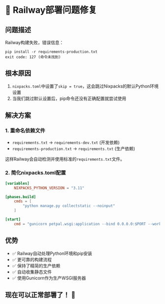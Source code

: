 # 🔧 Railway部署问题修复

## 问题描述
Railway构建失败，错误信息：
```
pip install -r requirements-production.txt
exit code: 127 (命令未找到)
```

## 根本原因
1. `nixpacks.toml`中设置了`skip = true`，这会跳过Nixpacks的默认Python环境设置
2. 当我们跳过默认设置后，pip命令还没有正确配置就尝试使用

## 解决方案
### 1. 重命名依赖文件
- `requirements.txt` → `requirements-dev.txt` (开发依赖)
- `requirements-production.txt` → `requirements.txt` (生产依赖)

这样Railway会自动检测并使用标准的`requirements.txt`文件。

### 2. 简化nixpacks.toml配置
```toml
[variables]
    NIXPACKS_PYTHON_VERSION = "3.11"

[phases.build]
    cmds = [
        "python manage.py collectstatic --noinput"
    ]

[start]
    cmd = "gunicorn petpal.wsgi:application --bind 0.0.0.0:$PORT --workers 3"
```

## 优势
- ✅ Railway自动处理Python环境和pip安装
- ✅ 更可靠的构建流程
- ✅ 保持了精简的生产依赖
- ✅ 自动收集静态文件
- ✅ 使用Gunicorn作为生产WSGI服务器

## 现在可以正常部署了！ 🚀